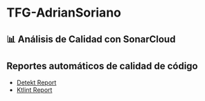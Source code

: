 # TFG-AdrianSoriano

## 📊 Análisis de Calidad con SonarCloud

## Reportes automáticos de calidad de código

- [Detekt Report](https://aadrisoriiano.github.io/TFG-AdrianSoriano/detekt.html)
- [Ktlint Report](https://aadrisoriiano.github.io/TFG-AdrianSoriano/ktlint.html)
